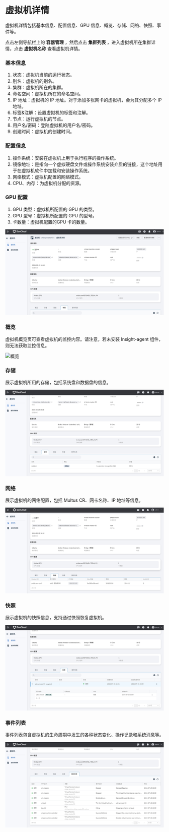 # 虚拟机详情

虚拟机详情包括基本信息、配置信息、GPU 信息、概览、存储、网络、快照、事件等。

点击左侧导航栏上的 __容器管理__ ，然后点击 __集群列表__ ，进入虚拟机所在集群详情，点击 __虚拟机名称__ 查看虚拟机详情。

### 基本信息

1. 状态：虚拟机当前的运行状态。
2. 别名：虚拟机的别名。
3. 集群：虚拟机所在的集群。
4. 命名空间：虚拟机所在的命名空间。
5. IP 地址：虚拟机的 IP 地址。对于添加多张网卡的虚拟机，会为其分配多个 IP 地址。
6. 标签&注解：设置虚拟机的标签和注解。
7. 节点：运行虚拟机的节点。
8. 用户名/密码：登陆虚拟机的用户名/密码。
9. 创建时间：虚拟机的创建时间。

### 配置信息

1. 操作系统：安装在虚拟机上用于执行程序的操作系统。
2. 镜像地址：是指向一个虚拟硬盘文件或操作系统安装介质的链接，这个地址用于在虚拟机软件中加载和安装操作系统。
3. 网络模式：虚拟机配置的网络模式。
4. CPU、内存：为虚拟机分配的资源。

### GPU 配置

1. GPU 类型：虚拟机所配置的 GPU 的类型。
2. GPU 型号：虚拟机所配置的 GPU 的型号。
3. 卡数量：虚拟机配置的GPU 卡的数量。

![虚拟机详情](../images/detail01.png)

### 概览

虚拟机概览页可查看虚拟机的监控内容。请注意，若未安装 Insight-agent 组件，则无法获取监控信息。

![概览](../images/monitor02.png)

### 存储

展示虚拟机所用的存储，包括系统盘和数据盘的信息。

![概览](../images/detail-sc.png)

### 网络

展示虚拟机的网络配置，包括 Multus CR、网卡名称、IP 地址等信息。

![概览](../images/detail-network.png)

### 快照

展示虚拟机的快照信息，支持通过快照恢复虚拟机。

![概览](../images/detail-snapshot.png)

### 事件列表

事件列表包含虚拟机的生命周期中发生的各种状态变化、操作记录和系统消息等。

![概览](../images/detail-event.png)
